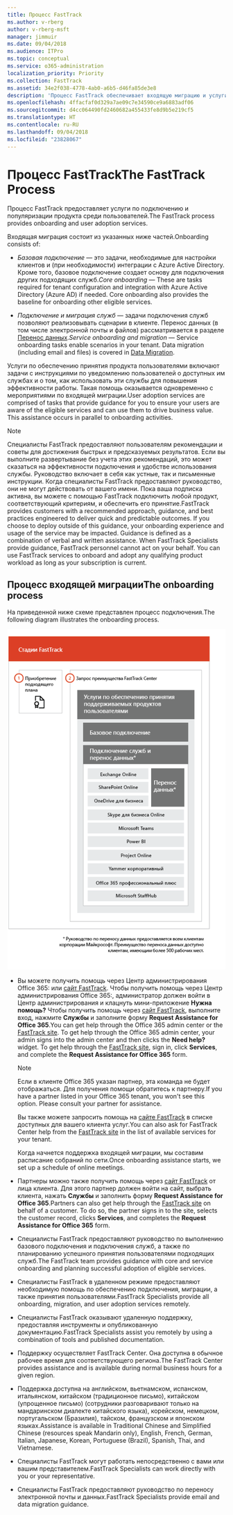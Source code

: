 ```yaml
---
title: Процесс FastTrack
ms.author: v-rberg
author: v-rberg-msft
manager: jimmuir
ms.date: 09/04/2018
ms.audience: ITPro
ms.topic: conceptual
ms.service: o365-administration
localization_priority: Priority
ms.collection: FastTrack
ms.assetid: 34e2f038-4778-4ab0-a6b5-d46fa85de3e8
description: 'Процесс FastTrack обеспечивает входящую миграцию и услуги по популяризации продукта среди пользователей. '
ms.openlocfilehash: 4ffacfaf0d329a7ae09c7e34590ce9a6883adf06
ms.sourcegitcommit: d4cc064490fd2460682a455433fe8d9b5e219cf5
ms.translationtype: HT
ms.contentlocale: ru-RU
ms.lasthandoff: 09/04/2018
ms.locfileid: "23828067"
---
```

# <a name="the-fasttrack-process"></a><span data-ttu-id="51f14-103">Процесс FastTrack</span><span class="sxs-lookup"><span data-stu-id="51f14-103">The FastTrack Process</span></span>

<span data-ttu-id="51f14-104">Процесс FastTrack предоставляет услуги по подключению и популяризации продукта среди пользователей.</span><span class="sxs-lookup"><span data-stu-id="51f14-104">The FastTrack process provides onboarding and user adoption services.</span></span> 
  
<span data-ttu-id="51f14-105">Входящая миграция состоит из указанных ниже частей.</span><span class="sxs-lookup"><span data-stu-id="51f14-105">Onboarding consists of:</span></span>
  
- <span data-ttu-id="51f14-p101">*Базовая подключение* — это задачи, необходимые для настройки клиентов и (при необходимости) интеграции с Azure Active Directory. Кроме того, базовое подключение создает основу для подключения других подходящих служб.</span><span class="sxs-lookup"><span data-stu-id="51f14-p101">*Core onboarding* — These are tasks required for tenant configuration and integration with Azure Active Directory (Azure AD) if needed. Core onboarding also provides the baseline for onboarding other eligible services.</span></span> 
    
- <span data-ttu-id="51f14-p102">*Подключение и миграция служб* — задачи подключения служб позволяют реализовывать сценарии в клиенте. Перенос данных (в том числе электронной почты и файлов) рассматривается в разделе [Перенос данных](data-migration.md).</span><span class="sxs-lookup"><span data-stu-id="51f14-p102">*Service onboarding and migration* — Service onboarding tasks enable scenarios in your tenant. Data migration (including email and files) is covered in [Data Migration](data-migration.md).</span></span> 
    
<span data-ttu-id="51f14-p103">Услуги по обеспечению принятия продукта пользователями включают задачи с инструкциями по уведомлению пользователей о доступных им службах и о том, как использовать эти службы для повышения эффективности работы. Такая помощь оказывается одновременно с мероприятиями по входящей миграции.</span><span class="sxs-lookup"><span data-stu-id="51f14-p103">User adoption services are comprised of tasks that provide guidance for you to ensure your users are aware of the eligible services and can use them to drive business value. This assistance occurs in parallel to onboarding activities.</span></span>
  
> [!NOTE]
> <span data-ttu-id="51f14-p104">Специалисты FastTrack предоставляют пользователям рекомендации и советы для достижения быстрых и предсказуемых результатов. Если вы выполните развертывание без учета этих рекомендаций, это может сказаться на эффективности подключения и удобстве использования службы. Руководство включает в себя как устные, так и письменные инструкции. Когда специалисты FastTrack предоставляют руководство, они не могут действовать от вашего имени. Пока ваша подписка активна, вы можете с помощью FastTrack подключить любой продукт, соответствующий критериям, и обеспечить его принятие.</span><span class="sxs-lookup"><span data-stu-id="51f14-p104">FastTrack provides customers with a recommended approach, guidance, and best practices engineered to deliver quick and predictable outcomes. If you choose to deploy outside of this guidance, your onboarding experience and usage of the service may be impacted. Guidance is defined as a combination of verbal and written assistance. When FastTrack Specialists provide guidance, FastTrack personnel cannot act on your behalf. You can use FastTrack services to onboard and adopt any qualifying product workload as long as your subscription is current.</span></span> 
  
## <a name="the-onboarding-process"></a><span data-ttu-id="51f14-117">Процесс входящей миграции</span><span class="sxs-lookup"><span data-stu-id="51f14-117">The onboarding process</span></span>

<span data-ttu-id="51f14-118">На приведенной ниже схеме представлен процесс подключения.</span><span class="sxs-lookup"><span data-stu-id="51f14-118">The following diagram illustrates the onboarding process.</span></span>
  
![График использования преимущества подключения](media/O365-Onboarding-Timeline.png)
  
- <span data-ttu-id="51f14-p105">Вы можете получить помощь через Центр администрирования Office 365: или [сайт FastTrack](https://go.microsoft.com/fwlink/?linkid=780698). Чтобы получить помощь через Центр администрирования Office 365:, администратор должен войти в Центр администрирования и клацнуть мини-приложение **Нужна помощь?** Чтобы получить помощь через [сайт FastTrack](https://go.microsoft.com/fwlink/?linkid=780698), выполните вход, нажмите **Службы** и заполните форму **Request Assistance for Office 365**.</span><span class="sxs-lookup"><span data-stu-id="51f14-p105">You can get help through the Office 365 admin center or the [FastTrack site](https://go.microsoft.com/fwlink/?linkid=780698). To get help through the Office 365 admin center, your admin signs into the admin center and then clicks the **Need help?** widget. To get help through the [FastTrack site](https://go.microsoft.com/fwlink/?linkid=780698), sign in, click **Services**, and complete the **Request Assistance for Office 365** form.</span></span> 
    
    > [!NOTE]
    >  <span data-ttu-id="51f14-p106">Если в клиенте Office 365 указан партнер, эта команда не будет отображаться. Для получения помощи обратитесь к партнеру.</span><span class="sxs-lookup"><span data-stu-id="51f14-p106">If you have a partner listed in your Office 365 tenant, you won't see this option. Please consult your partner for assistance.</span></span> 
  
    <span data-ttu-id="51f14-125">Вы также можете запросить помощь на [сайте FastTrack](https://go.microsoft.com/fwlink/?linkid=780698) в списке доступных для вашего клиента услуг.</span><span class="sxs-lookup"><span data-stu-id="51f14-125">You can also ask for FastTrack Center help from the [FastTrack site](https://go.microsoft.com/fwlink/?linkid=780698) in the list of available services for your tenant.</span></span> 
    
    <span data-ttu-id="51f14-126">Когда начнется поддержка входящей миграции, мы составим расписание собраний по сети.</span><span class="sxs-lookup"><span data-stu-id="51f14-126">Once onboarding assistance starts, we set up a schedule of online meetings.</span></span>
    
- <span data-ttu-id="51f14-p107">Партнеры можно также получить помощь через [сайт FastTrack](https://go.microsoft.com/fwlink/?linkid=780698) от лица клиента. Для этого партнер должен войти на сайт, выбрать клиента, нажать **Службы** и заполнить форму **Request Assistance for Office 365**.</span><span class="sxs-lookup"><span data-stu-id="51f14-p107">Partners can also get help through the [FastTrack site](https://go.microsoft.com/fwlink/?linkid=780698) on behalf of a customer. To do so, the partner signs in to the site, selects the customer record, clicks **Services**, and completes the **Request Assistance for Office 365** form.</span></span> 
    
- <span data-ttu-id="51f14-129">Специалисты FastTrack предоставляют руководство по выполнению базового подключения и подключения служб, а также по планированию успешного принятия пользователями подходящих служб.</span><span class="sxs-lookup"><span data-stu-id="51f14-129">The FastTrack team provides guidance with core and service onboarding and planning successful adoption of eligible services.</span></span>
    
- <span data-ttu-id="51f14-130">Специалисты FastTrack в удаленном режиме предоставляют необходимую помощь по обеспечению подключения, миграции, а также принятия пользователями.</span><span class="sxs-lookup"><span data-stu-id="51f14-130">FastTrack Specialists provide all onboarding, migration, and user adoption services remotely.</span></span>
    
- <span data-ttu-id="51f14-131">Специалисты FastTrack оказывают удаленную поддержку, предоставляя инструменты и опубликованную документацию.</span><span class="sxs-lookup"><span data-stu-id="51f14-131">FastTrack Specialists assist you remotely by using a combination of tools and published documentation.</span></span>
    
- <span data-ttu-id="51f14-132">Поддержку осуществляет FastTrack Center. Она доступна в обычное рабочее время для соответствующего региона.</span><span class="sxs-lookup"><span data-stu-id="51f14-132">The FastTrack Center provides assistance and is available during normal business hours for a given region.</span></span>
    
- <span data-ttu-id="51f14-133">Поддержка доступна на английском, вьетнамском, испанском, итальянском, китайском (традиционное письмо), китайском (упрощенное письмо) (сотрудники разговаривают только на мандаринском диалекте китайского языка), корейском, немецком, португальском (Бразилия), тайском, французском и японском языках.</span><span class="sxs-lookup"><span data-stu-id="51f14-133">Assistance is available in Traditional Chinese and Simplified Chinese (resources speak Mandarin only), English, French, German, Italian, Japanese, Korean, Portuguese (Brazil), Spanish, Thai, and Vietnamese.</span></span>
    
-  <span data-ttu-id="51f14-134">Специалисты FastTrack могут работать непосредственно с вами или вашим представителем.</span><span class="sxs-lookup"><span data-stu-id="51f14-134">FastTrack Specialists can work directly with you or your representative.</span></span> 
    
- <span data-ttu-id="51f14-135">Специалисты FastTrack предоставляют руководство по переносу электронной почты и данных.</span><span class="sxs-lookup"><span data-stu-id="51f14-135">FastTrack Specialists provide email and data migration guidance.</span></span>
    

  

